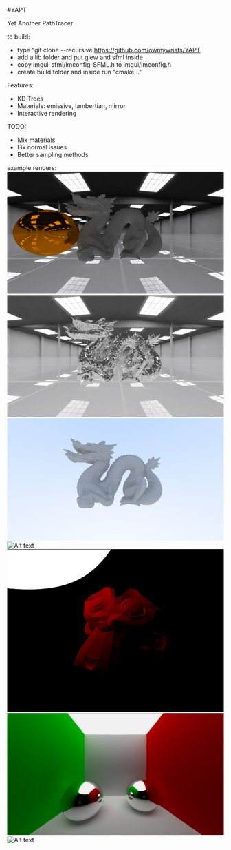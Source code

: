 #YAPT

Yet Another PathTracer

to build:
- type "git clone --recursive https://github.com/owmywrists/YAPT
- add a lib folder and put glew and sfml inside
- copy imgui-sfml/imconfig-SFML.h to imgui/imconfig.h
- create build folder and inside run "cmake .."

Features:
- KD Trees
- Materials: emissive, lambertian, mirror
- Interactive rendering

TODO:
- Mix materials
- Fix normal issues
- Better sampling methods

example renders:
![Alt text](hdri.png?raw=true "Image Based lighting")
![Alt text](image_lighting.png?raw=true "Image Based lighting")
![Alt text](dragon.png?raw=true "Dragon clay")
![Alt text](test_github.gif?raw=true "ImGUI test")
![Alt text](suzanne.png?raw=true "Suzanne render")
![Alt text](finalrender.png?raw=true "Final render 12500 samples")
![Alt text](example.gif?raw=true "Example")
